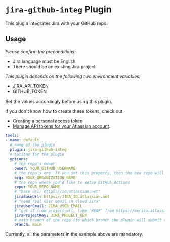 # `jira-github-integ` Plugin

This plugin integrates Jira with your GitHub repo.

## Usage

_Please confirm the preconditions:_

- Jira language must be English
- There should be an existing Jira project

_This plugin depends on the following two environment variables:_

- JIRA_API_TOKEN
- GITHUB_TOKEN

Set the values accordingly before using this plugin.

If you don't know how to create these tokens, check out:
- [Creating a personal access token](https://docs.github.com/en/authentication/keeping-your-account-and-data-secure/creating-a-personal-access-token)
- [Manage API tokens for your Atlassian account](https://support.atlassian.com/atlassian-account/docs/manage-api-tokens-for-your-atlassian-account/).

```yaml
tools:
- name: default
  # name of the plugin
  plugin: jira-github-integ
  # options for the plugin
  options:
    # the repo's owner
    owner: YOUR_GITHUB_USERNAME
    # the repo's org. If you set this property, then the new repo will be created under the org you're given, and the "owner" setting above will be ignored.
    org: YOUR_ORGANIZATION_NAME
    # the repo where you'd like to setup GitHub Actions
    repo: YOUR_REPO_NAME
    # "base url: https://id.atlassian.net"
    jiraBaseUrl: https://JIRA_ID.atlassian.net
    # "need real user email in cloud Jira"
    jiraUserEmail: JIRA_USER_EMAIL
    # "get it from project url, like 'HEAP' from https://merico.atlassian.net/jira/software/projects/HEAP/pages"
    jiraProjectKey: JIRA_PROJECT_KEY 
    # main branch of the repo (to which branch the plugin will submit the workflows)
    branch: main
```

Currently, all the parameters in the example above are mandatory.
